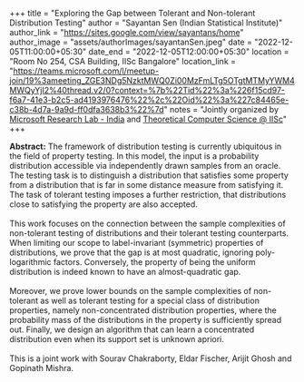 +++
title = "Exploring the Gap between Tolerant and Non-tolerant Distribution Testing"
author = "Sayantan Sen (Indian Statistical Institute)"
author_link = "https://sites.google.com/view/sayantans/home"
author_image = "assets/authorImages/sayantanSen.jpeg"
date = "2022-12-05T11:00:00+05:30"
date_end = "2022-12-05T12:00:00+05:30"
location = "Room No 254, CSA Building, IISc Bangalore"
location_link = "https://teams.microsoft.com/l/meetup-join/19%3ameeting_ZGE3NDg5NzktMWQ0Zi00MzFmLTg5OTgtMTMyYWM4MWQyYjI2%40thread.v2/0?context=%7b%22Tid%22%3a%226f15cd97-f6a7-41e3-b2c5-ad4193976476%22%2c%22Oid%22%3a%227c84465e-c38b-4d7a-9a9d-ff0dfa3638b3%22%7d"
notes = "Jointly organized by <a href = "https://www.microsoft.com/en-us/research/lab/microsoft-research-india/" target= "_blank">Microsoft Research Lab - India</a> and <a href='https://www.csa.iisc.ac.in/theoretical-computer-science/' target= "_blank">Theoretical Computer Science @ IISc</a>"
+++

<b>Abstract:</b>
The framework of distribution testing is currently ubiquitous in the field of property testing. In this model, the
input is a probability distribution accessible via independently drawn samples from an oracle. The testing task is
to distinguish a distribution that satisfies some property from a distribution that is far in some distance measure
from satisfying it. The task of tolerant testing imposes a further restriction, that distributions close to satisfying
the property are also accepted.
<br><br>
This work focuses on the connection between the sample complexities of non-tolerant testing of distributions and their
tolerant testing counterparts. When limiting our scope to label-invariant (symmetric) properties of distributions, we
prove that the gap is at most quadratic, ignoring poly-logarithmic factors. Conversely, the property of being the
uniform distribution is indeed known to have an almost-quadratic gap.
<br><br>
Moreover, we prove lower bounds on the sample complexities of non-tolerant as well as tolerant testing for a special
class of distribution properties, namely non-concentrated distribution properties, where the probability mass of the
distributions in the property is sufficiently spread out. Finally, we design an algorithm that can learn a concentrated
distribution even when its support set is unknown apriori.
<br><br>
This is a joint work with Sourav Chakraborty, Eldar Fischer, Arijit Ghosh and Gopinath Mishra.
